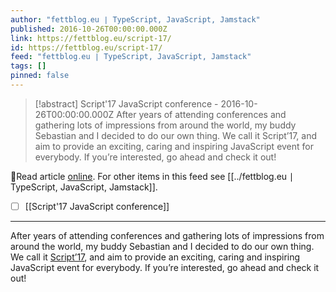 ```yaml
---
author: "fettblog․eu ∣ TypeScript, JavaScript, Jamstack"
published: 2016-10-26T00:00:00.000Z
link: https://fettblog.eu/script-17/
id: https://fettblog.eu/script-17/
feed: "fettblog․eu ∣ TypeScript, JavaScript, Jamstack"
tags: []
pinned: false
---
```

> [!abstract] Script'17 JavaScript conference - 2016-10-26T00:00:00.000Z
> After years of attending conferences and gathering lots of impressions from around the world, my buddy Sebastian and I decided to do our own thing. We call it Script’17, and aim to provide an exciting, caring and inspiring JavaScript event for everybody. If you’re interested, go ahead and check it out!

🔗Read article [online](https://fettblog.eu/script-17/). For other items in this feed see [[../fettblog․eu ∣ TypeScript, JavaScript, Jamstack]].

- [ ] [[Script'17 JavaScript conference]]
- - -
After years of attending conferences and gathering lots of impressions from around the world, my buddy Sebastian and I decided to do our own thing. We call it [Script’17](https://scriptconf.org), and aim to provide an exciting, caring and inspiring JavaScript event for everybody. If you’re interested, go ahead and check it out!

